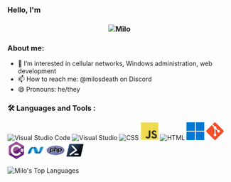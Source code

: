 ### Hello, I'm 

<h3 align="center">
   <img alt="Milo" src="https://readme-typing-svg.herokuapp.com/?lines=Milo&font=Fira%20Code&width=440&height=45&color=68C3D4&vCenter=true&size=21"></a>
</h3>

<h3>About me:</h3>

- 👀 I’m interested in cellular networks, Windows administration, web development
- 📫 How to reach me: @milosdeath on Discord
- 😄 Pronouns: he/they

<h3>🛠 Languages and Tools :</h3>
<p>
   <img src="https://img.icons8.com/fluent/48/000000/visual-studio-code-2019.png" alt="Visual Studio Code" width="40" height="40"/>
   <img src="https://img.icons8.com/fluency/48/null/visual-studio.png" alt="Visual Studio" width="40" height="40"/>
   <img src="https://img.icons8.com/color/48/000000/css3.png" alt="CSS" width="40" height="40"/>
   <img src="https://raw.githubusercontent.com/devicons/devicon/master/icons/javascript/javascript-original.svg" alt="Javascript" width="40" height="40"/>
   <img src="https://img.icons8.com/color/48/000000/html-5--v1.png" alt="HTML" width="40" height="40"/>
   <img src="https://raw.githubusercontent.com/devicons/devicon/refs/heads/master/icons/windows11/windows11-original.svg" alt="Windows 11" width="40" height="40"/>
   <img src="https://raw.githubusercontent.com/devicons/devicon/master/icons/git/git-original.svg" alt="Git" width="40" height="40"/>
   <img src="https://raw.githubusercontent.com/devicons/devicon/refs/heads/master/icons/csharp/csharp-original.svg" alt="C#" width="40" height="40"/>
   <img src="https://raw.githubusercontent.com/devicons/devicon/refs/heads/master/icons/dot-net/dot-net-original.svg" alt=".NET" width="40" height="40"/>
   <img src="https://raw.githubusercontent.com/devicons/devicon/refs/heads/master/icons/php/php-original.svg" alt="PHP" width="40" height="40"/>
   <img src="https://raw.githubusercontent.com/devicons/devicon/refs/heads/master/icons/powershell/powershell-original.svg" alt="PowerShell" width="40" height="40"/>
</p>

<img alt="Milo's Top Languages" src="https://github-readme-stats.vercel.app/api/top-langs?username=actuallymilo&layout=compact&theme=react&bg_color=1F222E&title_color=68C3D4&icon_color=F8D866&border_color=1F222E&hide=JavaScript,CSS,Java,HTML,c%2B%2B,Ren'Py" height="198px"/>
